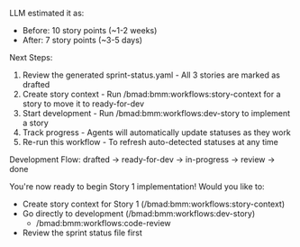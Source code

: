 LLM estimated it as:
  - Before: 10 story points (~1-2 weeks)
  - After: 7 story points (~3-5 days)



  Next Steps:

  1. Review the generated sprint-status.yaml - All 3 stories are marked as drafted
  2. Create story context - Run /bmad:bmm:workflows:story-context for a story to move it to ready-for-dev
  3. Start development - Run /bmad:bmm:workflows:dev-story to implement a story
  4. Track progress - Agents will automatically update statuses as they work
  5. Re-run this workflow - To refresh auto-detected statuses at any time



 Development Flow:
  drafted → ready-for-dev → in-progress → review → done

  You're now ready to begin Story 1 implementation! Would you like to:
  - Create story context for Story 1 (/bmad:bmm:workflows:story-context)
  - Go directly to development (/bmad:bmm:workflows:dev-story)
    -  /bmad:bmm:workflows:code-review 
  - Review the sprint status file first 


